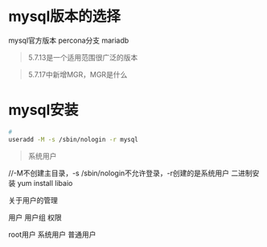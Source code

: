 

# mysql版本的选择

mysql官方版本
percona分支
mariadb


> 5.7.13是一个适用范围很广泛的版本

> 5.7.17中新增MGR，MGR是什么




# mysql安装

```bash
# 
useradd -M -s /sbin/nologin -r mysql　

```


> 系统用户

//-M不创建主目录，-s /sbin/nologin不允许登录，-r创建的是系统用户
二进制安装
yum install libaio





关于用户的管理


用户
用户组
权限



root用户
系统用户
普通用户
